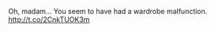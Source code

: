 Oh, madam... You seem to have had a wardrobe malfunction. <a href="http://t.co/2CnkTUOK3m">http://t.co/2CnkTUOK3m</a>
